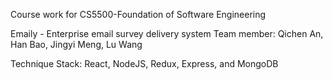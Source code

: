 Course work for CS5500-Foundation of Software Engineering

Emaily - Enterprise email survey delivery system
Team member:
  Qichen An,
  Han Bao,
  Jingyi Meng,
  Lu Wang

Technique Stack: React, NodeJS, Redux, Express, and MongoDB
